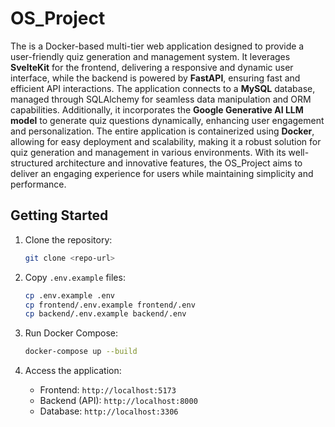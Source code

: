 # OS_Project
The is a Docker-based multi-tier web application designed to provide a user-friendly quiz generation and management system. It leverages **SvelteKit** for the frontend, delivering a responsive and dynamic user interface, while the backend is powered by **FastAPI**, ensuring fast and efficient API interactions. The application connects to a **MySQL** database, managed through SQLAlchemy for seamless data manipulation and ORM capabilities. Additionally, it incorporates the **Google Generative AI LLM model** to generate quiz questions dynamically, enhancing user engagement and personalization. The entire application is containerized using **Docker**, allowing for easy deployment and scalability, making it a robust solution for quiz generation and management in various environments. With its well-structured architecture and innovative features, the OS_Project aims to deliver an engaging experience for users while maintaining simplicity and performance.

## Getting Started

1. Clone the repository:
   ```bash
   git clone <repo-url>
   ```

2. Copy `.env.example` files:
   ```bash
   cp .env.example .env
   cp frontend/.env.example frontend/.env
   cp backend/.env.example backend/.env
   ```

3. Run Docker Compose:
   ```bash
   docker-compose up --build
   ```

4. Access the application:
   - Frontend: `http://localhost:5173`
   - Backend (API): `http://localhost:8000`
   - Database: `http://localhost:3306`
